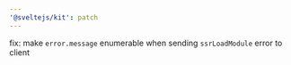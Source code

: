 ```yaml
---
'@sveltejs/kit': patch
---
```


fix: make `error.message` enumerable when sending `ssrLoadModule` error to client
